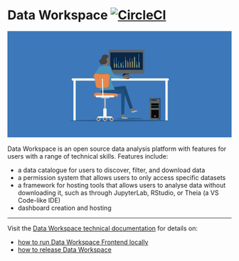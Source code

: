 <!-- --8<-- [start:intro] -->
# Data Workspace [![CircleCI](https://circleci.com/gh/uktrade/data-workspace-frontend.svg?style=svg)](https://circleci.com/gh/uktrade/data-workspace-frontend)

![Data Workspace image](/docs/assets/dw-readme-front-page.png)

  Data Workspace is an open source data analysis platform with features for users with a range of technical skills. Features include:

  - a data catalogue for users to discover, filter, and download data
  - a permission system that allows users to only access specific datasets
  - a framework for hosting tools that allows users to analyse data without downloading it, such as through JupyterLab, RStudio, or Theia (a VS Code-like IDE)
  - dashboard creation and hosting

---

Visit the [Data Workspace technical documentation](https://data-workspace.docs.trade.gov.uk/) for details on:

- [how to run Data Workspace Frontend locally](https://data-workspace.docs.trade.gov.uk/development/)
- [how to release Data Workspace](https://data-workspace.docs.trade.gov.uk/development/releases/)
